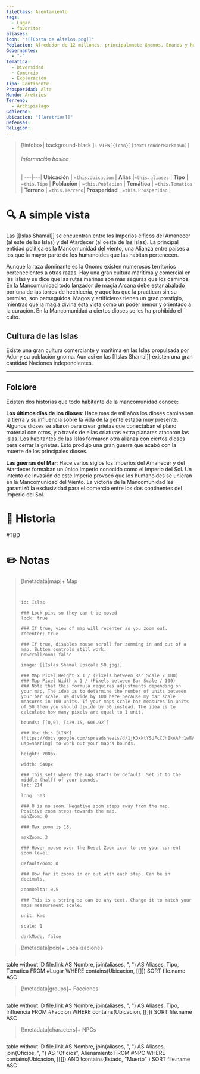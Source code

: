 ```yaml
---
fileClass: Asentamiento
tags:
  - Lugar
  - favoritos
aliases: 
icon: "![[Costa de Altalos.png]]"
Poblacion: Alrededor de 12 millones, principalmnete Gnomos, Enanos y humanos, aunque casi todas las razas pueden ser vistas en las ciudade
Gobernantes:
  - "-"
Tematica:
  - Diversidad
  - Comercio
  - Exploración
Tipo: Continente
Prosperidad: Alta
Mundo: Aretries
Terreno:
  - Archipielago
Gobierno: 
Ubicacion: "[[Aretries]]"
Defensas: 
Religion:
---
```

> [!infobox| background-black ]+
`VIEW[{icon}][text(renderMarkdown)]`
> ###### Información basica
>  |
> ---|---|
>  **Ubicación** | `=this.Ubicacion` |
> **Alias** |`=this.aliases` |
> **Tipo** | `=this.Tipo` |
> **Población** | `=this.Poblacion` |
> **Temática** | `=this.Tematica` |
> **Terreno** | `=this.Terreno`|
> **Prosperidad** | `=this.Prosperidad` |

# 🔍 A simple vista
Las [[Islas Shamal]]  se encuentran entre los Imperios élficos del Amanecer (al este de las Islas) y del Atardecer (al oeste de las Islas). La principal entidad política es la Mancomunidad del viento, una Alianza entre países a los que la mayor parte de los humanoides que las habitan pertenecen.

Aunque la raza dominante es la Gnomo existen numerosos territorios pertenecientes a otras razas. Hay una gran cultura marítima y comercial en las Islas y se dice que las rutas marinas son más seguras que los caminos. En la Mancomunidad todo lanzador de magia Arcana debe estar abalado por una de las torres de hechicería, y aquellos que la practican sin su permiso, son perseguidos. Magos y artificieros tienen un gran prestigio, mientras que la magia divina esta vista como un poder menor y orientado a la curación. En la Mancomunidad a ciertos dioses se les ha prohibido el culto.
## Cultura de las Islas

Existe una gran cultura comerciante y maritima en las Islas propulsada por Adur y su población gnoma. Aun asi en las [[Islas Shamal]]  existen una gran cantidad Naciones independientes.

---
## Folclore

Existen dos historias que todo habitante de la mancomunidad conoce:

**Los últimos días de los dioses**: Hace mas de mil años los dioses caminaban la tierra y su influencia sobre la vida de la gente estaba muy presente. Algunos dioses se aliaron para crear grietas que conectaban el plano material con otros, y a través de ellas criaturas extra planares atacaron las islas. Los habitantes de las Islas formaron otra alianza con ciertos dioses para cerrar la grietas. Esto produjo una gran guerra que acabó con la muerte de los principales dioses.

**Las guerras del Mar**: Hace varios siglos los Imperios del Amanecer y del Atardecer formaban un único Imperio conocido como el Imperio del Sol. Un intento de invasión de este Imperio provocó que los humanoides se unieran en la Mancomunidad del Viento. La victoria de la Mancomunidad les garantizó la exclusividad para el comercio entre los dos continentes del Imperio del Sol.
# 📜 Historia

#TBD

# ✏️ Notas


> [!metadata|map]+ Map
> ```leaflet
> 
> 
> id: Islas
> 
> ### Lock pins so they can't be moved
> lock: true
> 
> ### If true, view of map will recenter as you zoom out. 
> recenter: true
> 
> ### If true, disables mouse scroll for zomming in and out of a map. Button controls still work. 
> noScrollZoom: false
> 
> image: [[Islas Shamal Upscale 50.jpg]]
> 
> ### Map Pixel Height x 1 / (Pixels between Bar Scale / 100)
> ### Map Pixel Width x 1 / (Pixels between Bar Scale / 100) 
> ### Note that this formula requires adjustments depending on your map. The idea is to determine the number of units between your bar scale. We divide by 100 here because my bar scale measures in 100 units. If your maps scale bar measures in units of 50 them you should divide by 50 instead. The idea is to calculate how many pixels are equal to 1 unit. 
> 
> bounds: [[0,0], [429.15, 606.92]]
>
> ### Use this [LINK](https://docs.google.com/spreadsheets/d/1jKQxktYSUFcCJhEkAAPr1wMVBTqUdpEfA5XveUXI17I/edit?usp=sharing) to work out your map's bounds.
>
> height: 700px
> 
> width: 640px
>
> ### This sets where the map starts by default. Set it to the middle (half) of your bounds. 
> lat: 214
>
> long: 303
>
> ### 0 is no zoom. Negative zoom steps away from the map. Positive zoom steps towards the map. 
> minZoom: 0
> 
> ### Max zoom is 18. 
> 
> maxZoom: 3
> 
> ### Hover mouse over the Reset Zoom icon to see your current zoom level. 
> 
> defaultZoom: 0
> 
> ### How far it zooms in or out with each step. Can be in decimals. 
>
> zoomDelta: 0.5
> 
> ### This is a string so can be any text. Change it to match your maps measurement scale. 
> 
> unit: Kms
>
> scale: 1
>
> darkMode: false
>
> ```

> [!metadata|pois]+ Localizaciones
> ```dataview
table without ID file.link AS Nombre, join(aliases, ", ") AS Aliases, Tipo, Tematica
FROM #Lugar
WHERE  contains(Ubicacion, [[]])
SORT file.name ASC

> [!metadata|groups]+ Facciones
> ```dataview
table without ID file.link AS Nombre, join(aliases, ", ") AS Aliases, Tipo, Influencia
FROM #Faccion
WHERE  contains(Ubicacion, [[]])
SORT file.name ASC

> [!metadata|characters]+ NPCs
> ```dataview
table  without ID  file.link AS Nombre, join(aliases, ", ") AS Aliases, join(Oficios, ", ") AS "Oficios", Alienamiento
FROM #NPC
WHERE  contains(Ubicacion, [[]]) AND !contains(Estado, "Muerto" )
SORT file.name ASC
